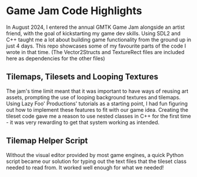 # Game Jam Code Highlights

In August 2024, I entered the annual GMTK Game Jam alongside an artist friend, with the goal of kickstarting my game dev skills. Using SDL2 and C++ taught me a lot about building game functionality from the ground up in just 4 days. This repo showcases some of my favourite parts of the code I wrote in that time.
(The Vector2Structs and TextureRect files are included here as dependencies for the other files)

## Tilemaps, Tilesets and Looping Textures
The jam's time limit meant that it was important to have ways of reusing art assets, prompting the use of looping background textures and tilemaps. Using Lazy Foo' Productions' tutorials as a starting point, I had fun figuring out how to implement these features to fit with our game idea. Creating the tileset code gave me a reason to use nested classes in C++ for the first time - it was very rewarding to get that system working as intended.

## Tilemap Helper Script
Without the visual editor provided by most game engines, a quick Python script became our solution for typing out the text files that the tileset class needed to read from. It worked well enough for what we needed!
